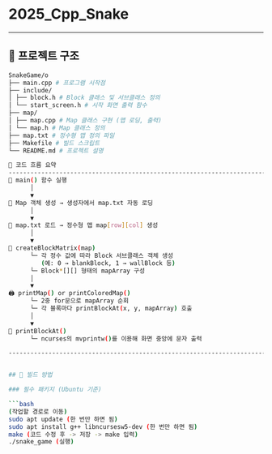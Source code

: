 # 2025_Cpp_Snake

---

## 📁 프로젝트 구조

```bash
SnakeGame/o
├── main.cpp # 프로그램 시작점
├── include/
│ ├── block.h # Block 클래스 및 서브클래스 정의
│ └── start_screen.h # 시작 화면 출력 함수
├── map/
│ ├── map.cpp # Map 클래스 구현 (맵 로딩, 출력)
│ └── map.h # Map 클래스 정의
├── map.txt # 정수형 맵 정의 파일
├── Makefile # 빌드 스크립트
└── README.md # 프로젝트 설명

🧩 코드 흐름 요약
------------------------------------------------------------------------
🔹 main() 함수 실행
      │
      ▼
🧱 Map 객체 생성 → 생성자에서 map.txt 자동 로딩
      │
      ▼
📄 map.txt 로드 → 정수형 맵 map[row][col] 생성
      │
      ▼
🔁 createBlockMatrix(map)
      └─ 각 정수 값에 따라 Block 서브클래스 객체 생성
         (예: 0 → blankBlock, 1 → wallBlock 등)
      └─ Block*[][] 형태의 mapArray 구성
      │
      ▼
🖨️ printMap() or printColoredMap()
      └─ 2중 for문으로 mapArray 순회
      └─ 각 블록마다 printBlockAt(x, y, mapArray) 호출
      │
      ▼
🎨 printBlockAt()
      └─ ncurses의 mvprintw()를 이용해 화면 중앙에 문자 출력

------------------------------------------------------------------------


## 🔨 빌드 방법

### 필수 패키지 (Ubuntu 기준)

```bash
(작업할 경로로 이동)
sudo apt update (한 번만 하면 됨)
sudo apt install g++ libncursesw5-dev (한 번만 하면 됨)
make (코드 수정 후 -> 저장 -> make 입력)
./snake_game (실행)
